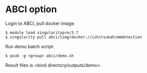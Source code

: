 # ABCI option
Login to ABCI, pull docker image:

    $ module load singularitypro/3.7
    $ singularity pull abci/simg/docker://ishitsukah/mmdetection

Run demo batch script:

    $ qsub -g <group> abci/demo.sh

Result files is <bind directory/outputs/demo>.
